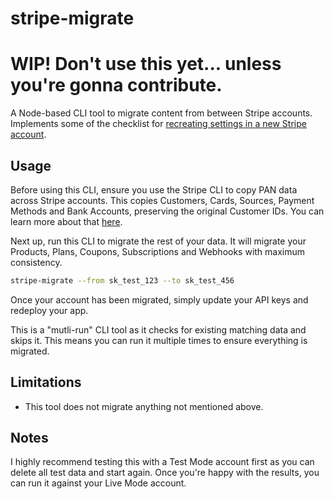 # stripe-migrate

# WIP! Don't use this yet... unless you're gonna contribute.

A Node-based CLI tool to migrate content from between Stripe accounts. Implements some of the checklist for [recreating settings in a new Stripe account](https://support.stripe.com/questions/checklist-for-recreating-settings-in-a-new-stripe-account).

## Usage

Before using this CLI, ensure you use the Stripe CLI to copy PAN data across Stripe accounts. This copies Customers, Cards, Sources, Payment Methods and Bank Accounts, preserving the original Customer IDs. You can learn more about that [here](https://support.stripe.com/questions/copy-existing-account-data-to-a-new-stripe-account).

Next up, run this CLI to migrate the rest of your data. It will migrate your Products, Plans, Coupons, Subscriptions and Webhooks with maximum consistency.

```bash
stripe-migrate --from sk_test_123 --to sk_test_456
```

Once your account has been migrated, simply update your API keys and redeploy your app.

This is a "mutli-run" CLI tool as it checks for existing matching data and skips it. This means you can run it multiple times to ensure everything is migrated.

## Limitations

- This tool does not migrate anything not mentioned above.

## Notes

I highly recommend testing this with a Test Mode account first as you can delete all test data and start again. Once you're happy with the results, you can run it against your Live Mode account.
